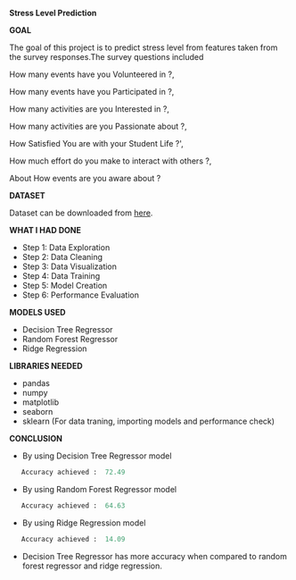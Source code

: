 **Stress Level Prediction**

**GOAL**

The goal of this project is to predict stress level from features taken from the survey responses.The survey questions included 

How many events have you Volunteered in ?,

How many events have you Participated in ?,

How many activities are you Interested in ?,
        
How many activities are you Passionate about ?,
        
How Satisfied You are with your Student Life ?',

How much effort do you make to interact with others ?,

About How events are you aware about ? 

**DATASET**

Dataset can be downloaded from [here](https://www.kaggle.com/shivamb/ideal-student-life-survey?select=survey_responses.csv).

**WHAT I HAD DONE**
- Step 1: Data Exploration
- Step 2: Data Cleaning
- Step 3: Data Visualization
- Step 4: Data Training
- Step 5: Model Creation
- Step 6: Performance Evaluation


**MODELS USED**
-  Decision Tree Regressor
-  Random Forest Regressor
-  Ridge Regression



**LIBRARIES NEEDED**
- pandas
- numpy
- matplotlib
- seaborn
- sklearn (For data traning, importing models and performance check)



**CONCLUSION**

 - By using Decision Tree Regressor model 
 ```python
    Accuracy achieved :  72.49
 ``` 
 - By using Random Forest Regressor model 
 ```python
    Accuracy achieved :  64.63
 ``` 
  - By using Ridge Regression model 
 ```python
    Accuracy achieved :  14.09
 ``` 
* Decision Tree Regressor has more accuracy  when compared to random forest regressor and ridge regression.
